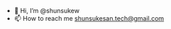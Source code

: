 - 👋 Hi, I’m @shunsukew
- 📫 How to reach me shunsukesan.tech@gmail.com

<!---
shunsukew/shunsukew is a ✨ special ✨ repository because its `README.md` (this file) appears on your GitHub profile.
You can click the Preview link to take a look at your changes.
--->
